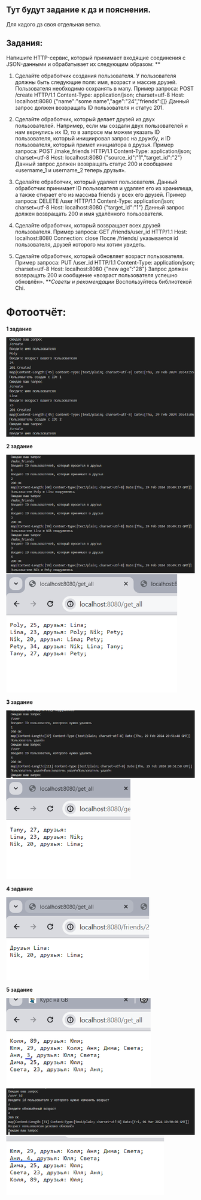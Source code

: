 ## Тут будут задание к дз и пояснения.

Для кадого дз своя отдельная ветка.
## Задания:

Напишите HTTP-сервис, который принимает входящие соединения с JSON-данными и обрабатывает их следующим образом: **
1. Сделайте обработчик создания пользователя. У пользователя должны быть следующие поля: имя, возраст и массив друзей. Пользователя необходимо сохранять в мапу. Пример запроса:
POST /create HTTP/1.1
Content-Type: application/json; charset=utf-8
Host: localhost:8080
{"name":"some name","age":"24","friends":[]}
Данный запрос должен возвращать ID пользователя и статус 201.

2. Сделайте обработчик, который делает друзей из двух пользователей. Например, если мы создали двух пользователей и нам вернулись их ID, то в запросе мы можем указать ID пользователя, который инициировал запрос на дружбу, и ID пользователя, который примет инициатора в друзья. Пример запроса:
POST /make_friends HTTP/1.1
Content-Type: application/json; charset=utf-8
Host: localhost:8080
{"source_id":"1","target_id":"2"}
Данный запрос должен возвращать статус 200 и сообщение «username_1 и username_2 теперь друзья».

3. Сделайте обработчик, который удаляет пользователя. Данный обработчик принимает ID пользователя и удаляет его из хранилища, а также стирает его из массива friends у всех его друзей. Пример запроса:
DELETE /user HTTP/1.1
Content-Type: application/json; charset=utf-8
Host: localhost:8080
{"target_id":"1"}
Данный запрос должен возвращать 200 и имя удалённого пользователя.

4. Сделайте обработчик, который возвращает всех друзей пользователя. Пример запроса:
GET /friends/user_id HTTP/1.1
Host: localhost:8080
Connection: close
После /friends/ указывается id пользователя, друзей которого мы хотим увидеть.

5. Сделайте обработчик, который обновляет возраст пользователя. Пример запроса:
PUT /user_id HTTP/1.1
Content-Type: application/json; charset=utf-8
Host: localhost:8080
{"new age":"28"}
Запрос должен возвращать 200 и сообщение «возраст пользователя успешно обновлён».
***Советы и рекомендации*
Воспользуйтесь библиотекой Chi.

# Фотоотчёт:

**1 задание**

![](hom4.1.png)

**2 задание**

![](hom4.2.png)
![](getAll.png)

**3 задание**

![](delete.png)
![](afterDelete.png)

**4 задание**

![](hom4.4.png)

**5 задание**

![](hom4.5.1.png)
![](hom4.5.2.png)
![](hom4.5.3.png)

